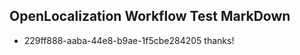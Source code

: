 ## OpenLocalization Workflow Test MarkDown
* 229ff888-aaba-44e8-b9ae-1f5cbe284205 thanks!

<!--HONumber=Jul16_HO2-->


